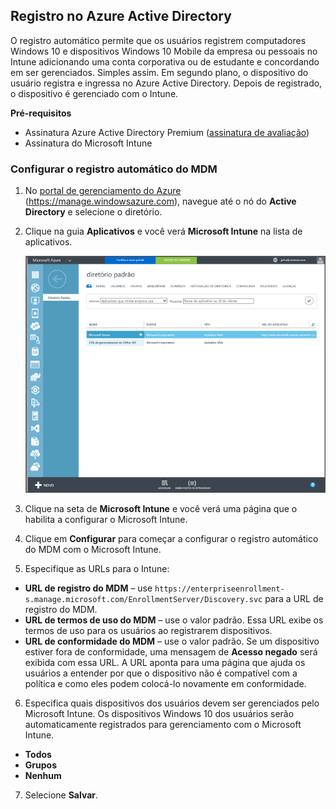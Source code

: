 ## Registro no Azure Active Directory

O registro automático permite que os usuários registrem computadores Windows 10 e dispositivos Windows 10 Mobile da empresa ou pessoais no Intune adicionando uma conta corporativa ou de estudante e concordando em ser gerenciados. Simples assim. Em segundo plano, o dispositivo do usuário registra e ingressa no Azure Active Directory. Depois de registrado, o dispositivo é gerenciado com o Intune.

**Pré-requisitos**
- Assinatura Azure Active Directory Premium ([assinatura de avaliação](http://go.microsoft.com/fwlink/?LinkID=816845))
- Assinatura do Microsoft Intune


### Configurar o registro automático do MDM

1. No [portal de gerenciamento do Azure](https://manage.windowsazure.com) (https://manage.windowsazure.com), navegue até o nó do **Active Directory** e selecione o diretório.

2. Clique na guia **Aplicativos** e você verá **Microsoft Intune** na lista de aplicativos.

    ![Aplicativos do Azure AD com o Microsoft Intune](../media/aad-intune-app.png)

3. Clique na seta de **Microsoft Intune** e você verá uma página que o habilita a configurar o Microsoft Intune.

4. Clique em **Configurar** para começar a configurar o registro automático do MDM com o Microsoft Intune.

5. Especifique as URLs para o Intune:

  - **URL de registro do MDM** – use `https://enterpriseenrollment-s.manage.microsoft.com/EnrollmentServer/Discovery.svc` para a URL de registro do MDM.
  - **URL de termos de uso do MDM** – use o valor padrão. Essa URL exibe os termos de uso para os usuários ao registrarem dispositivos.
  - **URL de conformidade do MDM** – use o valor padrão. Se um dispositivo estiver fora de conformidade, uma mensagem de **Acesso negado** será exibida com essa URL. A URL aponta para uma página que ajuda os usuários a entender por que o dispositivo não é compatível com a política e como eles podem colocá-lo novamente em conformidade.

6.  Especifica quais dispositivos dos usuários devem ser gerenciados pelo Microsoft Intune. Os dispositivos Windows 10 dos usuários serão automaticamente registrados para gerenciamento com o Microsoft Intune.

  - **Todos**
  - **Grupos**
  - **Nenhum**

7. Selecione **Salvar**.


<!--HONumber=Aug16_HO5-->


